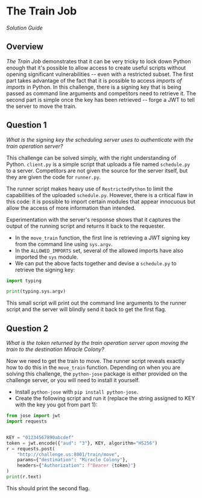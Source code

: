 # The Train Job

_Solution Guide_

## Overview

_The Train Job_ demonstrates that it can be very tricky to lock down Python enough that it's possible to allow access to create useful scripts without opening significant vulnerabilities -- even with a restricted subset. The first part takes advantage of the fact that it is possible to access *imports of imports* in Python. In this challenge, there is a signing key that is being passed as command line arguments and competitors need to retrieve it. The second part is simple once the key has been retrieved -- forge a JWT to tell the server to move the train.

## Question 1

_What is the signing key the scheduling server uses to authenticate with the train operation server?_

This challenge can be solved simply, with the right understanding of Python. `client.py` is a simple script that uploads a file named `schedule.py` to a server. Competitors are not given the source for the server itself, but they are given the code for `runner.py`.

The runner script makes heavy use of `RestrictedPython` to limit the capabilities of the uploaded `schedule.py`. However, there is a critical flaw in this code: it is possible to import certain modules that appear innocuous but allow the access of more information than intended.

Experimentation with the server's response shows that it captures the output of the running script and returns it back to the requester.

* In the `move_train` function, the first line is retrieving a JWT signing key from the command line using `sys.argv`.
* In the `ALLOWED_IMPORTS` set, several of the allowed imports have also imported the `sys` module.
* We can put the above facts together and devise a `schedule.py` to retrieve the signing key:

```python
import typing

print(typing.sys.argv)
```
This small script will print out the command line arguments to the runner script and the server will blindly send it back to get the first flag.

## Question 2

_What is the token returned by the train operation server upon moving the train to the destination Miracle Colony?_

Now we need to get the train to move. The runner script reveals exactly how to do this in the `move_train` function. Depending on when you are solving this challenge, the `python-jose` package is either provided on the challenge server, or you will need to install it yourself.

* Install `python-jose` with `pip install python-jose`.
* Create the following script and run it (replace the string assigned to KEY with the key you got from part 1):

```python
from jose import jwt
import requests


KEY = "01234567890abcdef"
token = jwt.encode({"aud": "3"}, KEY, algorithm="HS256")
r = requests.post(
    "http://challenge.us:8001/train/move",
    params={"destination": "Miracle Colony"},
    headers={"Authorization": f"Bearer {token}"}
)
print(r.text)
```
This should print the second flag.
